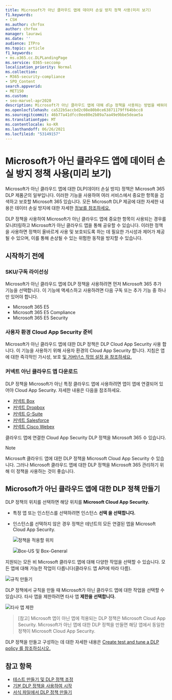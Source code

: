 ```yaml
---
title: Microsoft가 아닌 클라우드 앱에 데이터 손실 방지 정책 사용(미리 보기)
f1.keywords:
- CSH
ms.author: chrfox
author: chrfox
manager: laurawi
ms.date: ''
audience: ITPro
ms.topic: article
f1_keywords:
- ms.o365.cc.DLPLandingPage
ms.service: O365-seccomp
localization_priority: Normal
ms.collection:
- M365-security-compliance
- SPO_Content
search.appverid:
- MET150
ms.custom:
- seo-marvel-apr2020
description: Microsoft가 아닌 클라우드 앱에 대해 dlp 정책을 사용하는 방법을 배워야 합니다.
ms.openlocfilehash: ca522b5accbd2c08e80b0ce63871179ff64bbcc8
ms.sourcegitcommit: 46b77a41dfcc0ee80e2b89a7aa49e9bbe5deae5a
ms.translationtype: MT
ms.contentlocale: ko-KR
ms.lasthandoff: 06/26/2021
ms.locfileid: "53149157"
---
```

# <a name="use-data-loss-prevention-policies-for-non-microsoft-cloud-apps-preview"></a>Microsoft가 아닌 클라우드 앱에 데이터 손실 방지 정책 사용(미리 보기)

Microsoft가 아닌 클라우드 앱에 대한 DLP(데이터 손실 방지) 정책은 Microsoft 365 DLP 제품군의 일부입니다. 이러한 기능을 사용하여 여러 서비스에서 중요한 항목을 검색하고 보호할 Microsoft 365 있습니다. 모든 Microsoft DLP 제공에 대한 자세한 내용은 데이터 손실 방지에 대한 자세한 [정보를 참조하세요.](dlp-learn-about-dlp.md)

DLP 정책을 사용하여 Microsoft가 아닌 클라우드 앱에 중요한 항목이 사용되는 경우를 모니터링하고 Microsoft가 아닌 클라우드 앱을 통해 공유할 수 있습니다. 이러한 정책을 사용하면 정책이 올바르게 사용 및 보호되도록 하는 데 필요한 가시성과 제어가 제공될 수 있으며, 이를 통해 손상될 수 있는 위험한 동작을 방지할 수 있습니다.

## <a name="before-you-begin"></a>시작하기 전에

### <a name="skusubscriptions-licensing"></a>SKU/구독 라이선싱

Microsoft가 아닌 클라우드 앱에 DLP 정책을 사용하려면 먼저 Microsoft 365 추가 기능을 선택합니다. [](https://www.microsoft.com/microsoft-365/compare-microsoft-365-enterprise-plans?rtc=1) 이 기능에 액세스하고 사용하려면 다음 구독 또는 추가 기능 중 하나만 있어야 합니다.

- Microsoft 365 E5
- Microsoft 365 E5 Compliance
- Microsoft 365 E5 Security

### <a name="prepare-your-cloud-app-security-environment"></a>사용자 환경 Cloud App Security 준비

Microsoft가 아닌 클라우드 앱에 대한 DLP 정책은 DLP Cloud App Security 사용 합니다. 이 기능을 사용하기 위해 사용자 환경의 Cloud App Security 합니다. 지침은 앱에 대한 즉각적인 가시성, 보호 [및 거버넌스 작업 설정 을 참조하세요.](/cloud-app-security/getting-started-with-cloud-app-security#step-1-set-instant-visibility-protection-and-governance-actions-for-your-apps)

### <a name="connect-a-non-microsoft-cloud-app"></a>커넥트 아닌 클라우드 앱 다운로드

DLP 정책을 Microsoft가 아닌 특정 클라우드 앱에 사용하려면 앱이 앱에 연결되어 있어야 Cloud App Security. 자세한 내용은 다음을 참조하세요.

- [커넥트 Box](/cloud-app-security/connect-box-to-microsoft-cloud-app-security)
- [커넥트 Dropbox](/cloud-app-security/connect-dropbox-to-microsoft-cloud-app-security)
- [커넥트 G-Suite](/cloud-app-security/connect-google-apps-to-microsoft-cloud-app-security)
- [커넥트 Salesforce](/cloud-app-security/connect-salesforce-to-microsoft-cloud-app-security)
- [커넥트 Cisco Webex](/cloud-app-security/connect-webex-to-microsoft-cloud-app-security)

클라우드 앱에 연결한 Cloud App Security DLP 정책을 Microsoft 365 수 있습니다.

>[!NOTE]
>Microsoft 클라우드 앱에 대한 DLP 정책을 Microsoft Cloud App Security 수 있습니다. 그러나 Microsoft 클라우드 앱에 대한 DLP 정책을 Microsoft 365 관리하기 위해 이 정책을 사용하는 것이 좋습니다.

## <a name="create-a-dlp-policy-to-a-non-microsoft-cloud-app"></a>Microsoft가 아닌 클라우드 앱에 대한 DLP 정책 만들기

DLP 정책의 위치를 선택하면 해당 위치를 **Microsoft Cloud App Security.**

- 특정 앱 또는 인스턴스를 선택하려면 인스턴스 **선택 을 선택합니다.**
- 인스턴스를 선택하지 않은 경우 정책은 테넌트의 모든 연결된 앱을 Microsoft Cloud App Security.

   ![정책을 적용할 위치](../media/1-dlp-non-microsoft-cloud-app-choose-instance.png)

   ![Box-US 및 Box-General](../media/2-dlp-non-microsoft-cloud-app-box.png)

지원되는 모든 비 Microsoft 클라우드 앱에 대해 다양한 작업을 선택할 수 있습니다. 모든 앱에 대해 가능한 작업이 다릅니다(클라우드 앱 API에 따라 다름).

![규칙 만들기](../media/3-dlp-non-microsoft-cloud-app-create-rule.png)

DLP 정책에서 규칙을 만들 때 Microsoft가 아닌 클라우드 앱에 대한 작업을 선택할 수 있습니다. 타사 앱을 제한하려면 타사 앱 **제한을 선택합니다.**

![타사 앱 제한](../media/4-dlp-non-microsoft-cloud-app-restrict-third-party-apps.png)

>[참고] Microsoft 앱이 아닌 앱에 적용되는 DLP 정책은 Microsoft Cloud App Security. Microsoft가 아닌 앱에 대한 DLP 정책을 만들면 해당 앱에서 동일한 정책이 Microsoft Cloud App Security.

DLP 정책을 만들고 구성하는 데 대한 자세한 내용은 [Create test and tune a DLP policy 를 참조하십시오.](./create-test-tune-dlp-policy.md?view=o365-worldwide)

## <a name="see-also"></a>참고 항목

- [테스트 만들기 및 DLP 정책 조정](./create-test-tune-dlp-policy.md?view=o365-worldwide)
- [기본 DLP 정책을 사용하여 시작](./get-started-with-the-default-dlp-policy.md?view=o365-worldwide)
- [서식 파일에서 DLP 정책 만들기](./create-a-dlp-policy-from-a-template.md?view=o365-worldwide)
